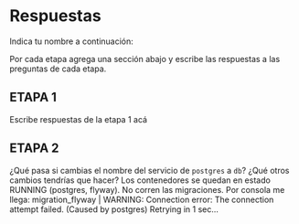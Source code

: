 # Respuestas

Indica tu nombre a continuación: 

Por cada etapa agrega una sección abajo y escribe las respuestas a las preguntas de cada etapa.

## ETAPA 1

Escribe respuestas de la etapa 1 acá

## ETAPA 2

¿Qué pasa si cambias el nombre del servicio de `postgres` a `db`? ¿Qué otros cambios tendrías que hacer?
Los contenedores se quedan en estado RUNNING (postgres, flyway).
No corren las migraciones.
Por consola me llega:
migration_flyway     | WARNING: Connection error: The connection attempt failed. (Caused by postgres) Retrying in 1 sec...